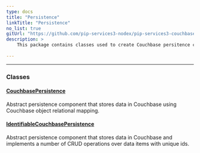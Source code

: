 ```yaml
---
type: docs
title: "Persistence"
linkTitle: "Persistence"
no_list: true
gitUrl: "https://github.com/pip-services3-nodex/pip-services3-couchbase-nodex"
description: >
    This package contains classes used to create Couchbase persitence components.
    
---
```

---

<div class="module-body"> 

### Classes

#### [CouchbasePersistence](couchbase_persistence)
Abstract persistence component that stores data in Couchbase using Couchbase object relational mapping. 

#### [IdentifiableCouchbasePersistence](identifiable_couchbase_persistence)
Abstract persistence component that stores data in Couchbase and implements a number of CRUD operations over data items with unique ids.

</div>

